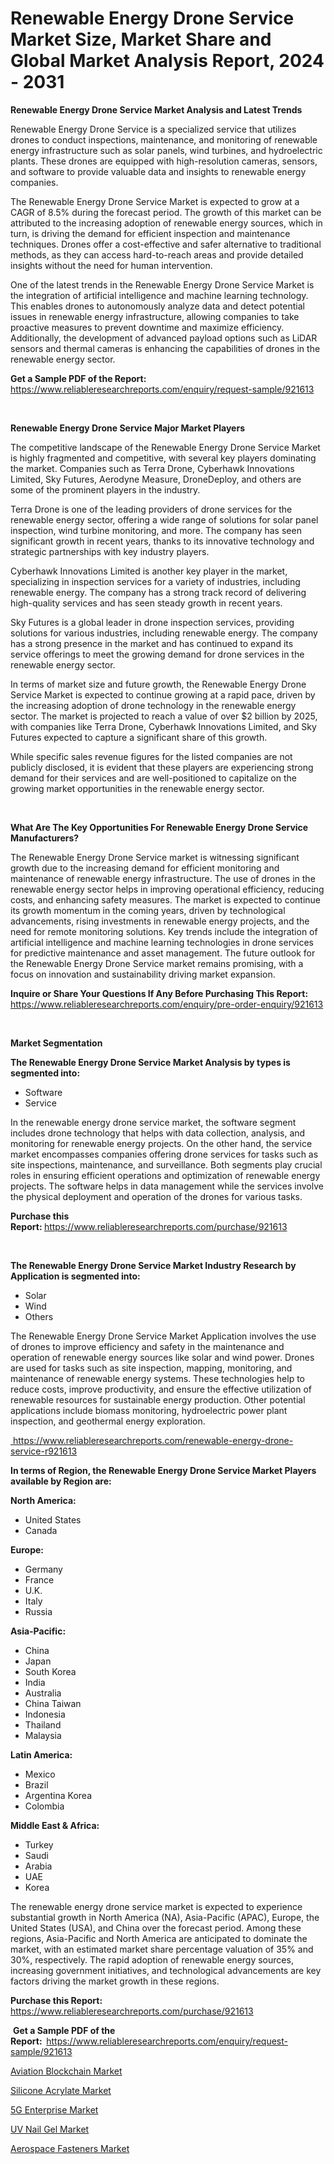 <p><h1>Renewable Energy Drone Service Market Size, Market Share and Global Market Analysis Report, 2024 - 2031</h1></p><p><strong>Renewable Energy Drone Service Market Analysis and Latest Trends</strong></p>
<p><p>Renewable Energy Drone Service is a specialized service that utilizes drones to conduct inspections, maintenance, and monitoring of renewable energy infrastructure such as solar panels, wind turbines, and hydroelectric plants. These drones are equipped with high-resolution cameras, sensors, and software to provide valuable data and insights to renewable energy companies.</p><p>The Renewable Energy Drone Service Market is expected to grow at a CAGR of 8.5% during the forecast period. The growth of this market can be attributed to the increasing adoption of renewable energy sources, which in turn, is driving the demand for efficient inspection and maintenance techniques. Drones offer a cost-effective and safer alternative to traditional methods, as they can access hard-to-reach areas and provide detailed insights without the need for human intervention.</p><p>One of the latest trends in the Renewable Energy Drone Service Market is the integration of artificial intelligence and machine learning technology. This enables drones to autonomously analyze data and detect potential issues in renewable energy infrastructure, allowing companies to take proactive measures to prevent downtime and maximize efficiency. Additionally, the development of advanced payload options such as LiDAR sensors and thermal cameras is enhancing the capabilities of drones in the renewable energy sector.</p></p>
<p><strong>Get a Sample PDF of the Report:&nbsp;</strong> <a href="https://www.reliableresearchreports.com/enquiry/request-sample/921613">https://www.reliableresearchreports.com/enquiry/request-sample/921613</a></p>
<p>&nbsp;</p>
<p><strong>Renewable Energy Drone Service Major Market Players</strong></p>
<p><p>The competitive landscape of the Renewable Energy Drone Service Market is highly fragmented and competitive, with several key players dominating the market. Companies such as Terra Drone, Cyberhawk Innovations Limited, Sky Futures, Aerodyne Measure, DroneDeploy, and others are some of the prominent players in the industry.</p><p>Terra Drone is one of the leading providers of drone services for the renewable energy sector, offering a wide range of solutions for solar panel inspection, wind turbine monitoring, and more. The company has seen significant growth in recent years, thanks to its innovative technology and strategic partnerships with key industry players.</p><p>Cyberhawk Innovations Limited is another key player in the market, specializing in inspection services for a variety of industries, including renewable energy. The company has a strong track record of delivering high-quality services and has seen steady growth in recent years.</p><p>Sky Futures is a global leader in drone inspection services, providing solutions for various industries, including renewable energy. The company has a strong presence in the market and has continued to expand its service offerings to meet the growing demand for drone services in the renewable energy sector.</p><p>In terms of market size and future growth, the Renewable Energy Drone Service Market is expected to continue growing at a rapid pace, driven by the increasing adoption of drone technology in the renewable energy sector. The market is projected to reach a value of over $2 billion by 2025, with companies like Terra Drone, Cyberhawk Innovations Limited, and Sky Futures expected to capture a significant share of this growth.</p><p>While specific sales revenue figures for the listed companies are not publicly disclosed, it is evident that these players are experiencing strong demand for their services and are well-positioned to capitalize on the growing market opportunities in the renewable energy sector.</p></p>
<p>&nbsp;</p>
<p><strong>What Are The Key Opportunities For Renewable Energy Drone Service Manufacturers?</strong></p>
<p><p>The Renewable Energy Drone Service market is witnessing significant growth due to the increasing demand for efficient monitoring and maintenance of renewable energy infrastructure. The use of drones in the renewable energy sector helps in improving operational efficiency, reducing costs, and enhancing safety measures. The market is expected to continue its growth momentum in the coming years, driven by technological advancements, rising investments in renewable energy projects, and the need for remote monitoring solutions. Key trends include the integration of artificial intelligence and machine learning technologies in drone services for predictive maintenance and asset management. The future outlook for the Renewable Energy Drone Service market remains promising, with a focus on innovation and sustainability driving market expansion.</p></p>
<p><strong>Inquire or Share Your Questions If Any Before Purchasing This Report:</strong> <a href="https://www.reliableresearchreports.com/enquiry/pre-order-enquiry/921613">https://www.reliableresearchreports.com/enquiry/pre-order-enquiry/921613</a></p>
<p>&nbsp;</p>
<p><strong>Market Segmentation</strong></p>
<p><strong>The Renewable Energy Drone Service Market Analysis by types is segmented into:</strong></p>
<p><ul><li>Software</li><li>Service</li></ul></p>
<p><p>In the renewable energy drone service market, the software segment includes drone technology that helps with data collection, analysis, and monitoring for renewable energy projects. On the other hand, the service market encompasses companies offering drone services for tasks such as site inspections, maintenance, and surveillance. Both segments play crucial roles in ensuring efficient operations and optimization of renewable energy projects. The software helps in data management while the services involve the physical deployment and operation of the drones for various tasks.</p></p>
<p><strong>Purchase this Report:&nbsp;</strong><a href="https://www.reliableresearchreports.com/purchase/921613">https://www.reliableresearchreports.com/purchase/921613</a></p>
<p>&nbsp;</p>
<p><strong>The Renewable Energy Drone Service Market Industry Research by Application is segmented into:</strong></p>
<p><ul><li>Solar</li><li>Wind</li><li>Others</li></ul></p>
<p><p>The Renewable Energy Drone Service Market Application involves the use of drones to improve efficiency and safety in the maintenance and operation of renewable energy sources like solar and wind power. Drones are used for tasks such as site inspection, mapping, monitoring, and maintenance of renewable energy systems. These technologies help to reduce costs, improve productivity, and ensure the effective utilization of renewable resources for sustainable energy production. Other potential applications include biomass monitoring, hydroelectric power plant inspection, and geothermal energy exploration.</p></p>
<p><a href="https://www.reliableresearchreports.com/renewable-energy-drone-service-r921613">&nbsp;https://www.reliableresearchreports.com/renewable-energy-drone-service-r921613</a></p>
<p><strong>In terms of Region, the Renewable Energy Drone Service Market Players available by Region are:</strong></p>
<p>
    <p> <strong> North America: </strong>
        <ul>
            <li>United States</li>
            <li>Canada</li>
        </ul>
        </p> 
    <p> <strong> Europe: </strong>
        <ul>
            <li>Germany</li>
            <li>France</li>
            <li>U.K.</li>
            <li>Italy</li>
            <li>Russia</li>
        </ul>
        </p> 
    <p> <strong> Asia-Pacific: </strong>
        <ul>
            <li>China</li>
            <li>Japan</li>
            <li>South Korea</li>
            <li>India</li>
            <li>Australia</li>
            <li>China Taiwan</li>
            <li>Indonesia</li>
            <li>Thailand</li>
            <li>Malaysia</li>
        </ul>
        </p> 
    <p> <strong> Latin America: </strong>
        <ul>
            <li>Mexico</li>
            <li>Brazil</li>
            <li>Argentina Korea</li>
            <li>Colombia</li>
        </ul>
        </p> 
    <p> <strong> Middle East & Africa: </strong>
        <ul>
            <li>Turkey</li>
            <li>Saudi</li>
            <li>Arabia</li>
            <li>UAE</li>
            <li>Korea</li>
        </ul>
    </p>
    </p>
<p><p>The renewable energy drone service market is expected to experience substantial growth in North America (NA), Asia-Pacific (APAC), Europe, the United States (USA), and China over the forecast period. Among these regions, Asia-Pacific and North America are anticipated to dominate the market, with an estimated market share percentage valuation of 35% and 30%, respectively. The rapid adoption of renewable energy sources, increasing government initiatives, and technological advancements are key factors driving the market growth in these regions.</p></p>
<p><strong>Purchase this Report: </strong><a href="https://www.reliableresearchreports.com/purchase/921613">https://www.reliableresearchreports.com/purchase/921613</a></p>
<p>&nbsp;<strong>Get a Sample PDF of the Report:&nbsp;&nbsp;</strong><a href="https://www.reliableresearchreports.com/enquiry/request-sample/921613">https://www.reliableresearchreports.com/enquiry/request-sample/921613</a></p>
<p><strong></strong></p>
<p><p><a href="https://github.com/gdfhhhj/Market-Research-Report-List-6/blob/main/aviation-blockchain-market.md">Aviation Blockchain Market</a></p><p><a href="https://www.linkedin.com/pulse/silicone-acrylate-market-outlook-complete-industry-analysis-ah7mc?trackingId=HwqTMz%2BPRH6l9UxGD4BvqA%3D%3D">Silicone Acrylate Market</a></p><p><a href="https://github.com/RichRobinson5/Market-Research-Report-List-6/blob/main/5g-enterprise-market.md">5G Enterprise Market</a></p><p><a href="https://www.linkedin.com/pulse/exploring-uv-nail-gel-market-dynamics-global-trends-future-growth-xcntf?trackingId=Tv77g4n1TCi5zjtrJtQjGg%3D%3D">UV Nail Gel Market</a></p><p><a href="https://medium.com/@elzaziemann1943/insights-into-the-aerospace-fasteners-industry-market-financial-status-market-size-and-revenue-ff50d370a051">Aerospace Fasteners Market</a></p></p>